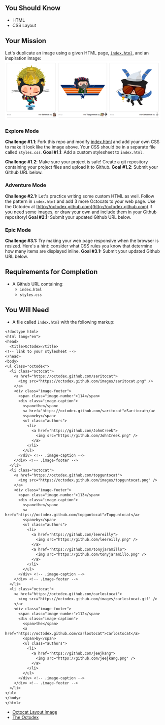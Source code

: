 ## You Should Know
- HTML
- CSS Layout

## Your Mission
Let's duplicate an image using a given HTML page, [`index.html`](index.html), and an inspiration image:
![Octocat Table](octocat.png)

### Explore Mode

**Challenge #1.1**: Fork this repo and modify [index.html](index.html) and add your own CSS to make it look like the image above. Your CSS should be in a separate file called `styles.css`. 
**Goal #1.1**: Add a custom stylesheet to `index.html`.

**Challenge #1.2**: Make sure your project is safe! Create a git repository containing your project files and upload it to Github.
**Goal #1.2**: Submit your Github URL below.

### Adventure Mode

**Challenge #2.1:** Let's practice writing some custom HTML as well. Follow the pattern in `index.html` and add 3 more Octocats to your web page. Use the Octodex at [http://octodex.github.com](http://octodex.github.com) if you need some images, or draw your own and include them in your Github repository!
**Goal #2.1:** Submit your updated Github URL below.

### Epic Mode

**Challenge #3.1:** Try making your web page responsive when the browser is resized. Here's a hint: consider what CSS rules you know that determine how many items are displayed inline.
**Goal #3.1:** Submit your updated Github URL below. 

## Requirements for Completion
- A Github URL containing:
  - `index.html`
  - `styles.css`

## You Will Need
- A file called `index.html` with the following markup:
```
<!doctype html>
<html lang="en">
<head>
  <title>Octodex</title>
<!-- link to your stylesheet -->
</head>
<body>
<ul class="octodex">
  <li class="octocat">
    <a href="https://octodex.github.com/saritocat">
      <img src="https://octodex.github.com/images/saritocat.png" />
    </a>
    <div class="image-footer">
      <span class="image-number">114</span>
      <div class="image-caption">
        <span>the</span>
        <a href="https://octodex.github.com/saritocat">Saritocat</a>
        <span>by</span>
        <ul class="authors">
          <li>
            <a href="https://github.com/JohnCreek">
              <img src="https://github.com/JohnCreek.png" />
            </a>
          </li>
        </ul>
      </div> <!-- .image-caption -->
    </div> <!-- .image-footer -->
  </li>
  <li class="octocat">
    <a href="https://octodex.github.com/topguntocat">
      <img src="https://octodex.github.com/images/topguntocat.png" />
    </a>
    <div class="image-footer">
      <span class="image-number">113</span>
      <div class="image-caption">
        <span>the</span>
        <a href="https://octodex.github.com/topguntocat">Topguntocat</a>
        <span>by</span>
        <ul class="authors">
          <li>
            <a href="https://github.com/leereilly">
              <img src="https://github.com/leereilly.png" />
            </a>
            <a href="https://github.com/tonyjaramillo">
              <img src="https://github.com/tonyjaramillo.png" />
            </a>
          </li>
        </ul>
      </div> <!-- .image-caption -->
    </div> <!-- .image-footer -->
  </li>
  <li class="octocat">
    <a href="https://octodex.github.com/carlostocat">
      <img src="https://octodex.github.com/images/carlostocat.gif" />
    </a>
    <div class="image-footer">
      <span class="image-number">112</span>
      <div class="image-caption">
        <span>the</span>
        <a href="https://octodex.github.com/carlostocat">Carlostocat</a>
        <span>by</span>
        <ul class="authors">
          <li>
            <a href="https://github.com/jeejkang">
              <img src="https://github.com/jeejkang.png" />
            </a>
          </li>
        </ul>
      </div> <!-- .image-caption -->
    </div> <!-- .image-footer -->
  </li>
</ul>
</body>
</html>
```

- [Octocat Layout Image](octocat.png)
- [The Octodex](http://octodex.github.com)
